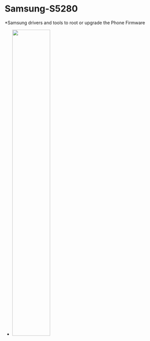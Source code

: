 # Samsung-S5280
*Samsung drivers and tools to root or upgrade the Phone Firmware

* <img src="http://phonesdata.com/files/models/Samsung-Galaxy-Star-S5280-128.jpg" width="50%"></img>

